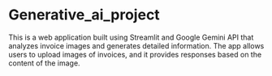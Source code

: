 # Generative_ai_project
This is a web application built using Streamlit and Google Gemini API that analyzes invoice images and generates detailed information. The app allows users to upload images of invoices, and it provides responses based on the content of the image.
